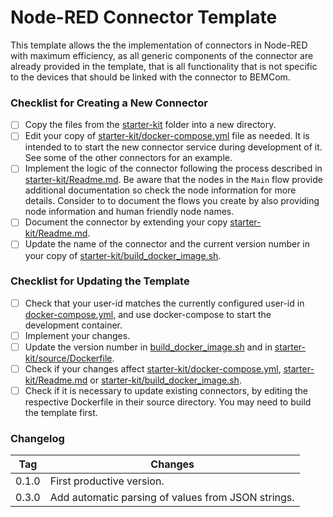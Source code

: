 # Node-RED Connector Template

This template allows the the implementation of connectors in Node-RED with maximum efficiency, as all generic components of the connector are already provided in the template, that is all functionality that is not specific to the devices that should be linked with the connector to BEMCom.

### Checklist for Creating a New Connector

* [ ] Copy the files from the [starter-kit](./starter-kit) folder into a new directory.
* [ ] Edit your copy of [starter-kit/docker-compose.yml](starter-kit/docker-compose.yml) file as needed. It is intended to to start the new connector service during development of it. See some of the other connectors for an example.
* [ ] Implement the logic of the connector following the process described in [starter-kit/Readme.md](starter-kit/Readme.md). Be aware that the nodes in the  `Main` flow provide additional documentation so check the node information for more details. Consider to to document the flows you create by also providing node information and human friendly node names. 
* [ ] Document the connector by extending your copy [starter-kit/Readme.md](starter-kit/Readme.md).
* [ ] Update the name of the connector and the current version number in your copy of [starter-kit/build_docker_image.sh](starter-kit/build_docker_image.sh).

###  Checklist for Updating the Template

* [ ] Check that your user-id matches the currently configured user-id in [docker-compose.yml](docker-compose.yml), and use docker-compose to start the development container.
* [ ] Implement your changes.
* [ ] Update the version number in [build_docker_image.sh](build_docker_image.sh) and in  [starter-kit/source/Dockerfile](starter-kit/source/Dockerfile).
* [ ] Check if your changes affect [starter-kit/docker-compose.yml](starter-kit/docker-compose.yml), [starter-kit/Readme.md](starter-kit/Readme.md) or [starter-kit/build_docker_image.sh](starter-kit/build_docker_image.sh).
* [ ] Check if it is necessary to update existing connectors, by editing the respective Dockerfile in their source directory.  You may need to build the template first.

### Changelog

| Tag   | Changes                                            |
| ----- | -------------------------------------------------- |
| 0.1.0 | First productive version.                          |
| 0.3.0 | Add automatic parsing of values from JSON strings. |


